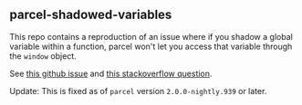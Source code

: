 ## parcel-shadowed-variables

This repo contains a reproduction of an issue where if you shadow a global variable within a function, parcel won't let you access that variable through the `window` object.

See [this github issue](https://github.com/parcel-bundler/parcel/issues/7270) and [this stackoverflow question](https://stackoverflow.com/questions/68947245/how-can-i-set-a-global-variable-inside-a-function-using-the-parcel-bundler).

Update: This is fixed as of `parcel` version `2.0.0-nightly.939` or later.